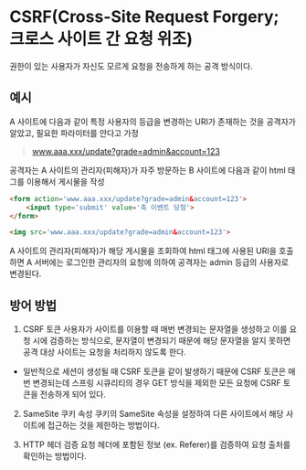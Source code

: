 # CSRF(Cross-Site Request Forgery; 크로스 사이트 간 요청 위조)
권한이 있는 사용자가 자신도 모르게 요청을 전송하게 하는 공격 방식이다.

## 예시
A 사이트에 다음과 같이 특정 사용자의 등급을 변경하는 URI가 존재하는 것을 공격자가 알았고, 필요한 파라미터를 안다고 가정

> www.aaa.xxx/update?grade=admin&account=123

공격자는 A 사이트의 관리자(피해자)가 자주 방문하는 B 사이트에 다음과 같이 html 태그를 이용해서 게시물을 작성

```html
<form action='www.aaa.xxx/update?grade=admin&account=123'>
    <input type='submit' value='축 이벤트 당첨'>
</form>

<img src='www.aaa.xxx/update?grade=admin&account=123'>
```

A 사이트의 관리자(피해자)가 해당 게시물을 조회하여 html 태그에 사용된 URI을 호출하면 A 서버에는 로그인한 관리자의 요청에 의하여 공격자는 admin 등급의 사용자로 변경된다.


## 방어 방법
1. CSRF 토큰
사용자가 사이트를 이용할 때 매번 변경되는 문자열을 생성하고 이를 요청 시에 검증하는 방식으로, 문자열이 변경되기 때문에 해당 문자열을 알지 못하면 공격 대상 사이트는 요청을 처리하지 않도록 한다.
- 일반적으로 세션이 생성될 때 CSRF 토큰을 같이 발생하기 때문에 CSRF 토큰은 매번 변경되는데 스프링 시큐리티의 경우 GET 방식을 제외한 모든 요청에 CSRF 토큰을 전송하게 되어 있다.

2. SameSite 쿠키 속성
쿠키의 SameSite 속성을 설정하여 다른 사이트에서 해당 사이트에 접근하는 것을 제한하는 방법이다.

3. HTTP 헤더 검증
요청 헤더에 포함된 정보 (ex. Referer)를 검증하여 요청 출처를 확인하는 방법이다.
